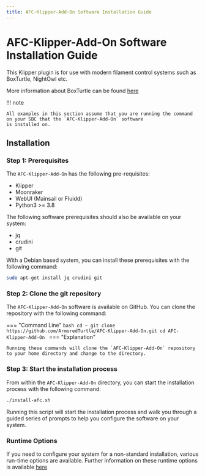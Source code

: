 ```yaml
---
title: AFC-Klipper-Add-On Software Installation Guide
---
```


# AFC-Klipper-Add-On Software Installation Guide

This Klipper plugin is for use with modern filament control systems such as BoxTurtle, NightOwl etc.

More information about BoxTurtle can be found [here](https://github.com/ArmoredTurtle/BoxTurtle)

!!! note

    All examples in this section assume that you are running the command on your SBC that the `AFC-Klipper-Add-On` software
    is installed on.


## Installation

### Step 1: Prerequisites

The `AFC-Klipper-Add-On` has the following pre-requisites:

- Klipper
- Moonraker
- WebUI (Mainsail or Fluidd)
- Python3 >= 3.8

The following software prerequisites should also be available on your system: 

- jq
- crudini
- git

With a Debian based system, you can install these prerequisites with the following command:

```bash
sudo apt-get install jq crudini git
```

### Step 2: Clone the git repository

The `AFC-Klipper-Add-On` software is available on GitHub. You can clone the repository with the following command:

=== "Command Line"
    ```bash
    cd ~
    git clone https://github.com/ArmoredTurtle/AFC-Klipper-Add-On.git
    cd AFC-Klipper-Add-On
    ```
=== "Explanation"

    Running these commands will clone the `AFC-Klipper-Add-On` repository to your home directory and change to the directory.

### Step 3: Start the installation process

From within the `AFC-Klipper-Add-On` directory, you can start the installation process with the following command:

```bash
./install-afc.sh
```

Running this script will start the installation process and walk you through a guided series of prompts to help you 
configure the software on your system.

### Runtime Options

If you need to configure your system for a non-standard installation, various run-time options are available. Further information
on these runtime options is available [here](./runtime-options.md)